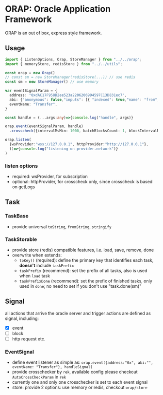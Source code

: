 # ORAP: Oracle Application Framework

ORAP is an out of box, express style framework.

## Usage
```ts
import { ListenOptions, Orap, StoreManager } from "../../orap";
import { memoryStore, redisStore } from "../../utils";

const orap = new Orap()
// const sm = new StoreManager(redisStore(...)) // use redis
const sm = new StoreManager() // use memory

var eventSignalParam = {
  address: "0xdAC17F958D2ee523a2206206994597C13D831ec7",
  abi: {"anonymous": false,"inputs": [{ "indexed": true,"name": "from","type": "address"},{"indexed": true,"name": "to","type": "address"},{"indexed": false,"name": "value","type": "uint256"}],"name": "Transfer","type": "event"},
  eventName: "Transfer",
}

const handle = (...args:any)=>{console.log("handle", args)}

orap.event(eventSignalParam, handle)
  .crosscheck({intervalMsMin: 1000, batchBlocksCount: 1, blockIntervalMs: 12000})

orap.listen(
  {wsProvider:"wss://127.0.0.1", httpProvider:"http://127.0.0.1"}, 
  ()=>{console.log("listening on provider.network")}
)
```

### listen options
- required: wsProvider, for subscription
- optional: httpProvider, for crosscheck only, since crosscheck is based on getLogs

## Task

### TaskBase
- provide universal `toString`, `fromString`, `stringify` 

### TaskStorable
- provide store (redis) compatible features, i.e. load, save, remove, done
- overwrite when extends:
  - `toKey()` (required): define the primary key that identifies each task, **doesn't** include `taskPrefix`
  - `taskPrefix` (recommend): set the prefix of all tasks, also is used when `load` task
  - `taskPrefixDone` (recommend): set the prefix of finished tasks, only used in `done`; no need to set if you don't use "task.done(sm)"

## Signal

all actions that arrive the oracle server and trigger actions are defined as signal, including:
- [x] event
- [ ] block
- [ ] http request
etc.

### EventSignal
- define event listener as simple as: `orap.event({address:"0x", abi:"", eventName: "Transfer"}, handleSignal)`
- provide crosschecker by `rek`, available config please checkout `AutoCrossCheckParam` in `rek`
- currently one and only one crosschecker is set to each event signal
- store: provide 2 options: use memory or redis, checkout `orap/store`

